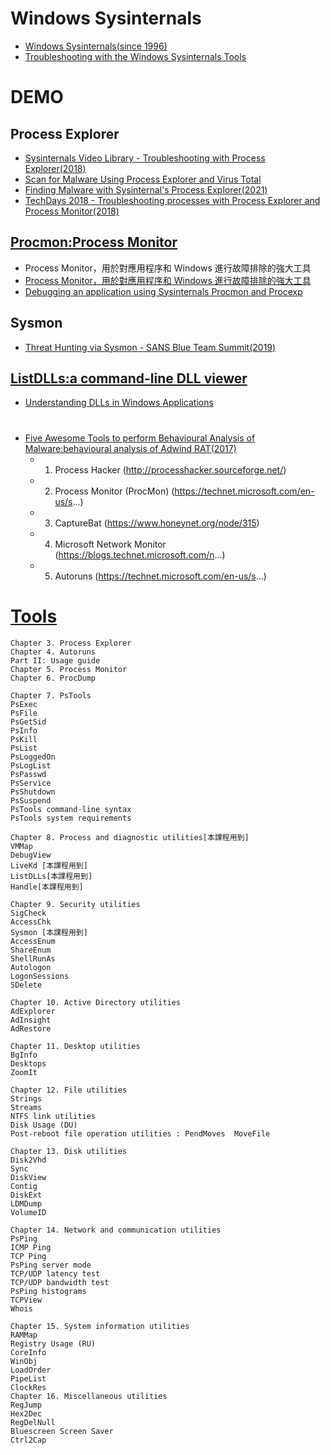 # Windows Sysinternals
- [Windows Sysinternals(since 1996)](https://docs.microsoft.com/en-us/sysinternals/)
- [Troubleshooting with the Windows Sysinternals Tools](https://docs.microsoft.com/en-us/sysinternals/resources/troubleshooting-book)

# DEMO
## Process Explorer
- [Sysinternals Video Library - Troubleshooting with Process Explorer(2018)](https://www.youtube.com/watch?v=YGtsMa9wbjw)
- [Scan for Malware Using Process Explorer and Virus Total](https://www.youtube.com/watch?v=RnPtuTbqzd4)
- [Finding Malware with Sysinternal's Process Explorer(2021)](https://www.youtube.com/watch?v=y2bNLCWHFNs)
- [TechDays 2018 - Troubleshooting processes with Process Explorer and Process Monitor(2018)](https://www.youtube.com/watch?v=rxpoWXLho9Y)

## [Procmon:Process Monitor](https://docs.microsoft.com/en-us/sysinternals/downloads/procmon)
- Process Monitor，用於對應用程序和 Windows 進行故障排除的強大工具
- [Process Monitor，用於對應用程序和 Windows 進行故障排除的強大工具](https://www.youtube.com/watch?v=UL1msF9-bnk)
- [Debugging an application using Sysinternals Procmon and Procexp](https://www.youtube.com/watch?v=pjKNx41Ubxw)

## Sysmon
- [Threat Hunting via Sysmon - SANS Blue Team Summit(2019)](https://www.youtube.com/watch?v=7dEfKn70HCI)

## [ListDLLs:a command-line DLL viewer](https://docs.microsoft.com/en-us/sysinternals/downloads/listdlls)
- [Understanding DLLs in Windows Applications](https://www.youtube.com/watch?v=XXkxkruDRmA)

#
- [Five Awesome Tools to perform Behavioural Analysis of Malware:behavioural analysis of Adwind RAT(2017)](https://www.youtube.com/watch?v=noErOEHcAj8)
  - 1. Process Hacker (http://processhacker.sourceforge.net/)
  - 2. Process Monitor (ProcMon) (https://technet.microsoft.com/en-us/s...)
  - 3. CaptureBat (https://www.honeynet.org/node/315)
  - 4. Microsoft Network Monitor (https://blogs.technet.microsoft.com/n...)
  - 5. Autoruns (https://technet.microsoft.com/en-us/s...)

# [Tools](https://www.oreilly.com/library/view/troubleshooting-with-the/9780133986549/)
```
Chapter 3. Process Explorer
Chapter 4. Autoruns
Part II: Usage guide
Chapter 5. Process Monitor
Chapter 6. ProcDump

Chapter 7. PsTools
PsExec
PsFile
PsGetSid
PsInfo
PsKill
PsList
PsLoggedOn
PsLogList
PsPasswd
PsService
PsShutdown
PsSuspend
PsTools command-line syntax
PsTools system requirements

Chapter 8. Process and diagnostic utilities[本課程用到]
VMMap
DebugView
LiveKd [本課程用到]
ListDLLs[本課程用到]
Handle[本課程用到]

Chapter 9. Security utilities
SigCheck
AccessChk
Sysmon [本課程用到]
AccessEnum
ShareEnum
ShellRunAs
Autologon
LogonSessions
SDelete

Chapter 10. Active Directory utilities
AdExplorer
AdInsight
AdRestore

Chapter 11. Desktop utilities
BgInfo
Desktops
ZoomIt

Chapter 12. File utilities
Strings
Streams
NTFS link utilities
Disk Usage (DU)
Post-reboot file operation utilities : PendMoves  MoveFile

Chapter 13. Disk utilities
Disk2Vhd
Sync
DiskView
Contig
DiskExt
LDMDump
VolumeID

Chapter 14. Network and communication utilities
PsPing
ICMP Ping
TCP Ping
PsPing server mode
TCP/UDP latency test
TCP/UDP bandwidth test
PsPing histograms
TCPView
Whois

Chapter 15. System information utilities
RAMMap
Registry Usage (RU)
CoreInfo
WinObj
LoadOrder
PipeList
ClockRes
Chapter 16. Miscellaneous utilities
RegJump
Hex2Dec
RegDelNull
Bluescreen Screen Saver
Ctrl2Cap
```
